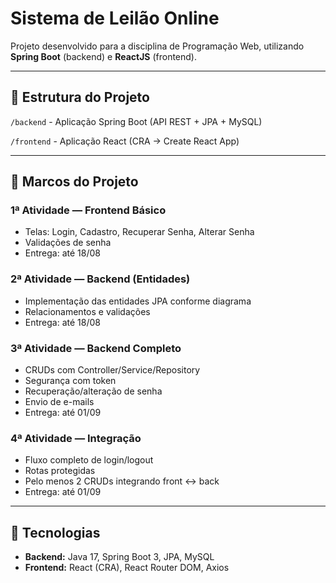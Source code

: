 # Sistema de Leilão Online

Projeto desenvolvido para a disciplina de Programação Web, utilizando **Spring Boot** (backend) e **ReactJS** (frontend).

---

## 📌 Estrutura do Projeto

```/backend``` - Aplicação Spring Boot (API REST + JPA + MySQL)

```/frontend``` - Aplicação React (CRA -> Create React App)

---

## 📅 Marcos do Projeto

### 1ª Atividade — Frontend Básico
- Telas: Login, Cadastro, Recuperar Senha, Alterar Senha
- Validações de senha
- Entrega: até 18/08

### 2ª Atividade — Backend (Entidades)
- Implementação das entidades JPA conforme diagrama
- Relacionamentos e validações
- Entrega: até 18/08

### 3ª Atividade — Backend Completo
- CRUDs com Controller/Service/Repository
- Segurança com token
- Recuperação/alteração de senha
- Envio de e-mails
- Entrega: até 01/09

### 4ª Atividade — Integração
- Fluxo completo de login/logout
- Rotas protegidas
- Pelo menos 2 CRUDs integrando front ↔ back
- Entrega: até 01/09

---

## 🚀 Tecnologias
- **Backend:** Java 17, Spring Boot 3, JPA, MySQL
- **Frontend:** React (CRA), React Router DOM, Axios


